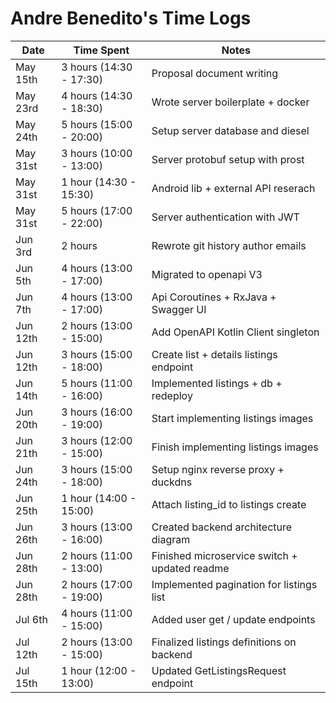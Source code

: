 # Andre Benedito's Time Logs

| Date     | Time Spent              | Notes                                         |
| -------- | ----------------------- | --------------------------------------------- |
| May 15th | 3 hours (14:30 - 17:30) | Proposal document writing                     |
| May 23rd | 4 hours (14:30 - 18:30) | Wrote server boilerplate + docker             |
| May 24th | 5 hours (15:00 - 20:00) | Setup server database and diesel              |
| May 31st | 3 hours (10:00 - 13:00) | Server protobuf setup with prost              |
| May 31st | 1 hour  (14:30 - 15:30) | Android lib + external API reserach           |
| May 31st | 5 hours (17:00 - 22:00) | Server authentication with JWT                |
| Jun 3rd  | 2 hours                 | Rewrote git history author emails             |
| Jun 5th  | 4 hours (13:00 - 17:00) | Migrated to openapi V3                        |
| Jun 7th  | 4 hours (13:00 - 17:00) | Api Coroutines + RxJava + Swagger UI          |
| Jun 12th | 2 hours (13:00 - 15:00) | Add OpenAPI Kotlin Client singleton           |
| Jun 12th | 3 hours (15:00 - 18:00) | Create list + details listings endpoint       |
| Jun 14th | 5 hours (11:00 - 16:00) | Implemented listings + db + redeploy          |
| Jun 20th | 3 hours (16:00 - 19:00) | Start implementing listings images            |
| Jun 21th | 3 hours (12:00 - 15:00) | Finish implementing listings images           |
| Jun 24th | 3 hours (15:00 - 18:00) | Setup nginx reverse proxy + duckdns           |
| Jun 25th | 1 hour  (14:00 - 15:00) | Attach listing_id to listings create          |
| Jun 26th | 3 hours (13:00 - 16:00) | Created backend architecture diagram          |
| Jun 28th | 2 hours (11:00 - 13:00) | Finished microservice switch + updated readme |
| Jun 28th | 2 hours (17:00 - 19:00) | Implemented pagination for listings list      |
| Jul 6th  | 4 hours (11:00 - 15:00) | Added user get / update endpoints             |
| Jul 12th | 2 hours (13:00 - 15:00) | Finalized listings definitions on backend     |
| Jul 15th | 1 hour  (12:00 - 13:00) | Updated GetListingsRequest endpoint           |

